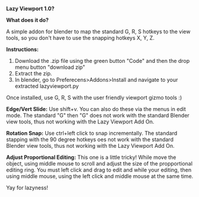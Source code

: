 **Lazy Viewport 1.0?**


**What does it do?**

A simple addon for blender to map the standard G, R, S hotkeys to the view tools, so you don't have to use the snapping hotkeys X, Y, Z. 

**Instructions:**
1. Download the .zip file using the green button "Code" and then the drop menu button "download zip"
2. Extract the zip.
3. In blender, go to Preferecens>Addons>Install and navigate to your extracted lazyviewport.py 

Once installed, use G, R, S with the user friendly viewport gizmo tools :) 

**Edge/Vert Slide:**
Use shift+v. You can also do these via the menus in edit mode. 
The standard "G" then "G" does not work with the standard Blender view tools, thus not working with the Lazy Viewport Add On. 

**Rotation Snap:**
Use ctrl+left click to snap incrementally. 
The standard stapping with the 90 degree hotkeys oes not work with the standard Blender view tools, thus not working with the Lazy Viewport Add On. 

**Adjust Proportional Editing:**
This one is a little tricky! While move the object, using middle mouse to scroll and adjust the size of the propportional editing ring. You must left click and drag to edit and while your editing, then using middle mouse, using the left click and middle mouse at the same time. 

Yay for lazyness!  
